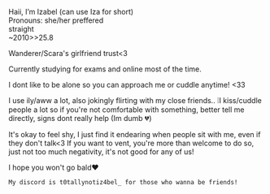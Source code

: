  Haii, I’m Izabel (can use Iza for short)  
 Pronouns: she/her preffered  
 straight           
  ~2010>>25.8
  
  Wanderer/Scara's girlfriend trust<3

Currently studying for exams and online most of the time.

I dont like to be alone so you can approach me or cuddle anytime! <33

I use ily/aww a lot, also jokingly flirting with my close friends..
 ❕️I kiss/cuddle people a lot so if you're not comfortable with something, better tell me directly, signs dont really help (Im dumb 💔) 

It's okay to feel shy, I just find it endearing when people sit with me, even if they don't talk<3
 If you want to vent, you're more than welcome to do so, just not too much negativity, it's not good for any of us!

I hope you won't go bald❤️

    My discord is t0tallynotiz4bel_ for those who wanna be friends!
